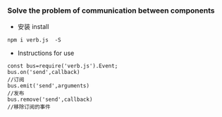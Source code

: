 ###  Solve the problem of communication between components
* 安装 install
```
npm i verb.js  -S
```
* Instructions for use
```
const bus=require('verb.js').Event;
bus.on('send',callback)
//订阅
bus.emit('send',arguments)
//发布
bus.remove('send',callback)
//移除订阅的事件